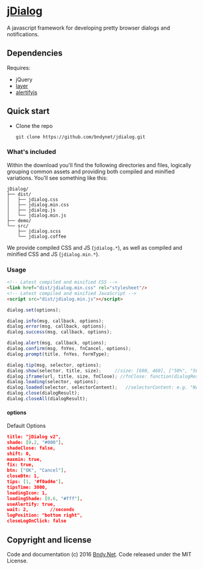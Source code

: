 ﻿# [jDialog](https://github.com/bndynet/jdialog)

A javascript framework for developing pretty browser dialogs and notifications. 


## Dependencies

Requires:
 - jQuery
 - [layer](https://github.com/sentsin/layer)
 - [alertifyjs](https://github.com/alertifyjs/alertify.js)

## Quick start

- Clone the repo

    `git clone https://github.com/bndynet/jdialog.git`


### What's included

Within the download you'll find the following directories and files, logically grouping common assets and providing both compiled and minified variations. You'll see something like this:

```
jDialog/
├── dist/
│   ├── jdialog.css
│   ├── jdialog.min.css
│   ├── jdialog.js
│   └── jdialog.min.js
├── demo/
└── src/
    ├── jdialog.scss
    └── jdialog.coffee
```

We provide compiled CSS and JS (`jdialog.*`), as well as compiled and minified CSS and JS (`jdialog.min.*`). 


### Usage

```html
<!-- Latest compiled and minified CSS -->
<link href="dist/jdialog.min.css" rel="stylesheet"/>
<!-- Latest compiled and minified JavaScript -->
<script src="dist/jdialog.min.js"></script>
```

```js
dialog.set(options);

dialog.info(msg, callback, options);
dialog.error(msg, callback, options);
dialog.success(msg, callback, options);

dialog.alert(msg, callback, options);
dialog.confirm(msg, fnYes, fnCancel, options);
dialog.prompt(title, fnYes, formType);

dialog.tip(msg, selector, options);
dialog.show(selector, title, size);     //size: [600, 460], ["50%", "50%"]
dialog.iframe(url, title, size, fnClose); //fnClose: function(dialogResult)
dialog.loading(selector, options);
dialog.loaded(selector, selectorContent);   //selectorContent: e.g. "No Data" 
dialog.close(dialogResult);
dialog.closeAll(dialogResult);
```

#### options

Default Options
```json
title: "jDialog v2",
shade: [0.2, "#000"],
shadeClose: false,
shift: 0,
maxmin: true,
fix: true,
btn: ["OK", "Cancel"],
closeBtn: 1,
tips: [1, '#f0ad4e'],
tipsTime: 3000,
loadingIcon: 1,
loadingShade: [0.6, "#fff"],
useAlertify: true,
wait: 2,        //seconds
logPosition: "bottom right",
closeLogOnClick: false
```


## Copyright and license



Code and documentation (c) 2016 [Bndy.Net](http://www.bndy.net). Code released under the MIT License. 